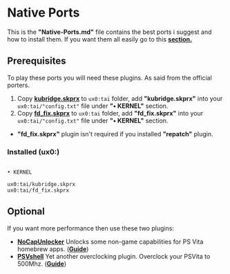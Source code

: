 # Native Ports

This is the **"Native-Ports.md"** file contains the best ports i suggest and how to install them. If you want them all easily go to this **[section.]()**


## Prerequisites

To play these ports you will need these plugins. As said from the official porters.

1. Copy **[kubridge.skprx]()** to `ux0:tai` folder, add **"kubridge.skprx"** into your `ux0:tai/"config.txt"` file under **"• KERNEL"** section.
2. Copy **[fd_fix.skprx]()** to `ux0:tai` folder, add **"fd_fix.skprx"** into your `ux0:tai/"config.txt"` file under **"• KERNEL"** section.
- **"fd_fix.skprx"** plugin isn't required if you installed **"repatch"** plugin.

### Installed (ux0:)

```

• KERNEL

ux0:tai/kubridge.skprx
ux0:tai/fd_fix.skprx

```

## Optional

If you want more performance then use these two plugins: 

- **[NoCapUnlocker](https://github.com/GrapheneCt/CapUnlocker)** Unlocks some non-game capabilities for PS Vita homebrew apps. (**[Guide](https://github.com/ZHassanQ/Vita-CFW-Guide/blob/main/Plugins.md#-5-capunlocker)**)
- **[PSVshell](https://github.com/Electry/PSVshell)** Yet another overclocking plugin. Overclock your PSVita to 500Mhz. (**[Guide](https://github.com/ZHassanQ/Vita-CFW-Guide/blob/main/Plugins.md#-6-psvshellplus)**)